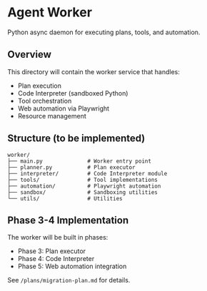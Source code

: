 # Agent Worker

Python async daemon for executing plans, tools, and automation.

## Overview

This directory will contain the worker service that handles:
- Plan execution
- Code Interpreter (sandboxed Python)
- Tool orchestration
- Web automation via Playwright
- Resource management

## Structure (to be implemented)

```
worker/
├── main.py              # Worker entry point
├── planner.py           # Plan executor
├── interpreter/         # Code Interpreter module
├── tools/               # Tool implementations
├── automation/          # Playwright automation
├── sandbox/             # Sandboxing utilities
└── utils/               # Utilities
```

## Phase 3-4 Implementation

The worker will be built in phases:
- Phase 3: Plan executor
- Phase 4: Code Interpreter
- Phase 5: Web automation integration

See `/plans/migration-plan.md` for details.